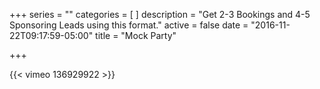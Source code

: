 +++
series = ""
categories = [
]
description = "Get 2-3 Bookings and 4-5 Sponsoring Leads using this format."
active = false
date = "2016-11-22T09:17:59-05:00"
title = "Mock Party"

+++

{{< vimeo 136929922 >}}
